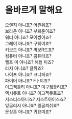# 올바르게 말해요
오렌지 아니죠? 어륀쥐죠?<br>
브라운 아니죠? 부롸운이죠?<br>
워터 아니죠? 모어쌍이죠?<br>
그레이 아니죠? 구뤠이죠?<br>
키보드 아니죠? 킈보R드죠?<br>
컴퓨터 아니죠? 콤퓨타죠?<br>
헬프 미 아니죠? 해협 미죠?<br>
라지 아니죠? 랄쥐죠?<br>
나이프 아니죠? 크니페죠?<br>
파이어 아니죠? Fㅏ야죠?<br>
이그젝틀리 아니죠? 이구젴툴리죠?<br>
엑시큐트 아니죠? 이그젝큐트죠?<br>
저스티스아니죠? 저스트아이스죠?<br>
잉글리시 아니죠? 읭굴릐쉬죠?<br>
문상훈 아니죠? 귀요미죠?
